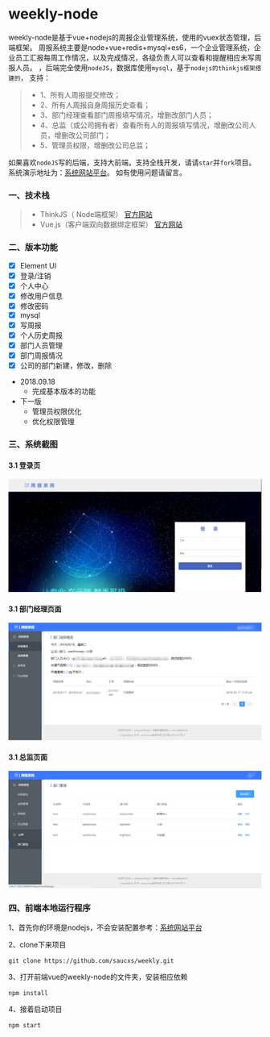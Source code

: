 # weekly-node
weekly-node是基于vue+nodejs的周报企业管理系统，使用的vuex状态管理，后端框架。
周报系统主要是node+vue+redis+mysql+es6，一个企业管理系统，企业员工汇报每周工作情况，以及完成情况，各级负责人可以查看和提醒相应未写周报人员。
，后端完全使用`nodeJS`，数据库使用`mysql`，基于`nodejs的thinkjs框架搭建的`，
支持：
> + 1、所有人周报提交修改；
> + 2、所有人周报自身周报历史查看；
> + 3、部门经理查看部门周报填写情况，增删改部门人员；
> + 4、总监（或公司拥有者）查看所有人的周报填写情况，增删改公司人员，增删改公司部门；
> + 5、管理员权限，增删改公司总监；

如果喜欢`nodeJS`写的后端，支持大前端，支持全栈开发，请请`star`并`fork`项目。系统演示地址为：[系统网站平台](http://120.27.109.67:8089)。
如有使用问题请留言。

### 一、技术栈
> + ThinkJS（ Node端框架） [官方网站](https://thinkjs.org/)
> + Vue.js（客户端双向数据绑定框架）  [官方网站](https://cn.vuejs.org/)

### 二、版本功能
- [x] Element UI
- [x] 登录/注销
- [x] 个人中心
- [x] 修改用户信息
- [x] 修改密码
- [x] mysql
- [x] 写周报
- [x] 个人历史周报
- [x] 部门人员管理
- [x] 部门周报情况
- [x] 公司的部门新建，修改，删除

+ 2018.09.18
   - 完成基本版本的功能
+ 下一版
    - 管理员权限优化
    - 优化权限管理

### 三、系统截图
#### 3.1 登录页
![image](../shot_pic_1.png)
#### 3.1 部门经理页面
![image](../shot_pic_2_manger.png)
#### 3.1 总监页面
![image](../shot_pic_2_big_manger.png)

### 四、前端本地运行程序
1、首先你的环境是nodejs，不会安装配置参考：[系统网站平台](http://www.mwcxs.top/page/440.html)

2、clone下来项目
````
git clone https://github.com/saucxs/weekly.git
````
3、打开前端vue的weekly-node的文件夹，安装相应依赖
````
npm install
````
4、接着启动项目
````
npm start
 ````


